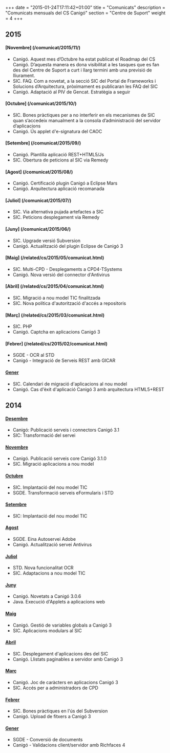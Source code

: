 +++
date        = "2015-01-24T17:11:42+01:00"
title       = "Comunicats"
description = "Comunicats mensuals del CS Canigó"
section     = "Centre de Suport"
weight		= 4
+++

## <span class="label label-cabecera">2015</span>

#### [Novembre] (/comunicat/2015/11/)
- Canigó. Aquest mes d’Octubre ha estat publicat el Roadmap del CS Canigó. D’aquesta manera es dona visibilitat a les tasques que es fan des del Centre de Suport a curt i llarg termini amb una previsió de lliurament.
- SIC. FAQ. Com a novetat, a la secció SIC del Portal de Frameworks i Solucions d’Arquitectura, pròximament es publicaran les FAQ del SIC
- Canigó. Adaptació al PIV de Gencat. Estratègia a seguir

#### [Octubre] (/comunicat/2015/10/)
- SIC. Bones pràctiques per a no interferir en els mecanismes de SIC quan s’accedeix manualment a la consola d’administració del servidor d’aplicacions
- Canigó. Ús applet d'e-signatura del CAOC

#### [Setembre] (/comunicat/2015/09/)
- Canigó. Plantilla aplicació REST+HTML5/Js
- SIC. Obertura de peticions al SIC via Remedy 

#### [Agost] (/comunicat/2015/08/)

- Canigó. Certificació plugin Canigó a Eclipse Mars
- Canigó. Arquitectura aplicació recomanada

#### [Juliol] (/comunicat/2015/07/)

- SIC. Via alternativa pujada artefactes a SIC
- SIC. Peticions desplegament via Remedy

#### [Juny] (/comunicat/2015/06/)

- SIC. Upgrade versió Subversion
- Canigó. Actualització del plugin Eclipse de Canigó 3

#### [Maig] (/related/cs/2015/05/comunicat.html)

- SIC. Multi-CPD - Desplegaments a CPD4-TSystems
- Canigó. Nova versió del connector d'Antivirus

#### [Abril] (/related/cs/2015/04/comunicat.html)

- SIC. Migració a nou model TIC finalitzada
- SIC. Nova política d'autorització d'accés a repositoris

#### [Març] (/related/cs/2015/03/comunicat.html)

- SIC. PHP
- Canigó. Captcha en aplicacions Canigó 3

#### [Febrer] (/related/cs/2015/02/comunicat.html)

- SGDE - OCR al STD
- Canigó - Integració de Serveis REST amb GICAR

#### [Gener](/related/cs/2015/01/comunicat.html)

- SIC. Calendari de migració d'aplicacions al nou model
- Canigó. Cas d'èxit d'aplicació Canigó 3 amb arquitectura HTML5+REST

## <span class="label label-cabecera">2014</span>

#### [Desembre](/related/cs/2014/12/comunicat.html)

- Canigó: Publicació serveis i connectors Canigó 3.1
- SIC: Transformació del servei

#### [Novembre](/related/cs/2014/11/comunicat.html)

- Canigó. Publicació serveis core Canigó 3.1.0
- SIC. Migració aplicacions a nou model

#### [Octubre](/related/cs/2014/10/comunicat.html)

- SIC. Implantació del nou model TIC
- SGDE. Transformació serveis eFormularis i STD

#### [Setembre](/related/cs/2014/09/comunicat.html)

- SIC: Implantació del nou model TIC

#### [Agost](/related/cs/2014/08/comunicat.html)

- SGDE. Eina Autoservei Adobe
- Canigó. Actualització servei Antivirus

#### [Juliol](/related/cs/2014/07/comunicat.html)

- STD. Nova funcionalitat OCR
- SIC. Adaptacions a nou model TIC

#### [Juny](/related/cs/2014/06/comunicat.html)

- Canigó. Novetats a Canigó 3.0.6
- Java. Execució d'Applets a aplicacions web

#### [Maig](/related/cs/2014/05/comunicat.html)

- Canigó. Gestió de variables globals a Canigó 3
- SIC. Aplicacions modulars al SIC

#### [Abril](/related/cs/2014/04/comunicat.html)

- SIC. Desplegament d'aplicacions des del SIC
- Canigó. Llistats paginables a servidor amb Canigó 3

#### [Març](/related/cs/2014/03/comunicat.html)

- Canigó. Joc de caràcters en aplicacions Canigó 3
- SIC. Accés per a administradors de CPD

#### [Febrer](/related/cs/2014/02/comunicat.html)

- SIC. Bones pràctiques en l'ús del Subversion
- Canigó. Upload de fitxers a Canigó 3

#### [Gener](/related/cs/2014/01/comunicat.html)

- SGDE - Conversió de documents
- Canigó - Validacions client/servidor amb Richfaces 4

